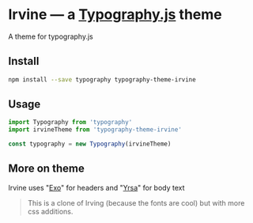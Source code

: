 # Irvine — a <a href='https://github.com/kyleamathews/typography.js'>Typography.js</a> theme

A theme for typography.js

## Install
```bash
npm install --save typography typography-theme-irvine
```
## Usage
```javascript
import Typography from 'typography'
import irvineTheme from 'typography-theme-irvine'

const typography = new Typography(irvineTheme)
```
## More on theme

Irvine uses "<a href='https://fonts.google.com/specimen/Exo'>Exo</a>" for headers and "<a href='https://fonts.google.com/specimen/Yrsa'>Yrsa</a>" for body text

> This is a clone of Irving (because the fonts are cool) but with more css additions.